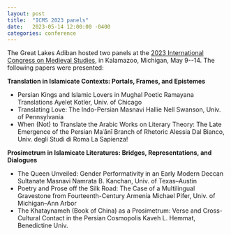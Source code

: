 ```yaml
---
layout: post
title:  "ICMS 2023 panels"
date:   2023-05-14 12:00:00 -0400
categories: conference
---
```


The Great Lakes Adiban hosted two panels at the [2023 International Congress on Medieval Studies](http://www.wmich.edu/medievalcongress/), in Kalamazoo, Michigan, May 9--14. The following papers were presented:

**Translation in Islamicate Contexts: Portals, Frames, and Epistemes**

- Persian Kings and Islamic Lovers in Mughal Poetic Ramayana Translations Ayelet Kotler, Univ. of Chicago
- Translating Love: The Indo-Persian Masnavi Hallie Nell Swanson, Univ. of Pennsylvania
- When (Not) to Translate the Arabic Works on Literary Theory: The Late Emergence of the Persian Maʿānī Branch of Rhetoric Alessia Dal Bianco, Univ. degli Studi di Roma La Sapienza!


**Prosimetrum in Islamicate Literatures: Bridges, Representations, and Dialogues**

- The Queen Unveiled: Gender Performativity in an Early Modern Deccan Sultanate Masnavi Namrata B. Kanchan, Univ. of Texas–Austin
- Poetry and Prose off the Silk Road: The Case of a Multilingual Gravestone from Fourteenth-Century Armenia Michael Pifer, Univ. of Michigan–Ann Arbor
- The Khataynameh (Book of China) as a Prosimetrum: Verse and Cross-Cultural Contact in the Persian Cosmopolis Kaveh L. Hemmat, Benedictine Univ.

